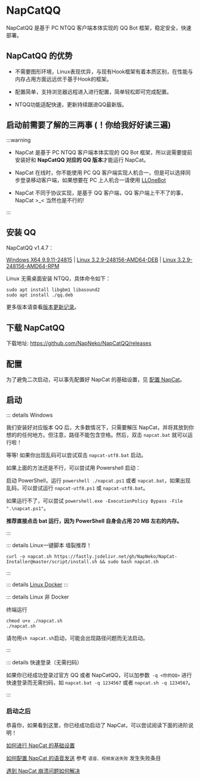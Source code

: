 # NapCatQQ

NapCatQQ 是基于 PC NTQQ 客户端本体实现的 QQ Bot 框架，稳定安全，快速部署。

## NapCatQQ 的优势

- 不需要图形环境，Linux表现优异，与现有Hook框架有着本质区别，在性能与内存占用方面远远优于基于Hook的框架。

- 配置简单，支持浏览器远程进入进行配置，简单轻松即可完成配置。

- NTQQ功能适配快速，更新持续跟进QQ最新版。

## 启动前需要了解的三两事 (！你给我好好读三遍)

:::warning

- NapCat 是基于 PC NTQQ 客户端本体实现的 QQ Bot 框架，所以说需要提前安装好和 **NapCatQQ 对应的 QQ 版本**才能运行 NapCat。

- NapCat 在线时，你不能使用 PC QQ 客户端实现人机合一，但是可以选择同步登录移动客户端，如果想要在 PC 上人机合一请使用 [LLOneBot](https://github.com/LLOneBot/LLOneBot)

- NapCat 不同于协议实现，是基于 QQ 客户端，QQ 客户端上干不了的事，NapCat >_< 当然也是不行的!

:::

## 安装 QQ

NapCatQQ v1.4.7：

[Windows X64 9.9.11-24815](https://dldir1.qq.com/qqfile/qq/QQNT/c3b55e07/QQ9.9.11.24815_x64.exe) | [Linux 3.2.9-248156-AMD64-DEB](https://dldir1.qq.com/qqfile/qq/QQNT/cbb0e5d9/linuxqq_3.2.9-24815_amd64.deb) | [Linux 3.2.9-248156-AMD64-RPM](https://dldir1.qq.com/qqfile/qq/QQNT/cbb0e5d9/linuxqq_3.2.9-24815_x86_64.rpm)


Linux 无需桌面安装 NTQQ，具体命令如下：

```shell
sudo apt install libgbm1 libasound2
sudo apt install ./qq.deb
```

更多版本请查看[版本更新记录](./version.md)。

## 下载 NapCatQQ

下载地址: <https://github.com/NapNeko/NapCatQQ/releases>

## 配置

为了避免二次启动，可以事先配置好 NapCat 的基础设置，见 [配置 NapCat](./config.md)。

## 启动

::: details Windows

我们安装好对应版本 QQ 后，大多数情况下，只需要解压 NapCat，并将其放到你想的的任何地方。但注意，路径不能包含空格。然后，双击 `napcat.bat` 就可以运行啦！

等等! 如果你出现乱码可以尝试双击 `napcat-utf8.bat` 启动。

如果上面的方法还是不行，可以尝试用 Powershell 启动：

启动 PowerShell，运行 `powershell ./napcat.ps1` 或者 `napcat.bat`，如果出现乱码，可以尝试运行 `napcat-utf8.ps1` 或 `napcat-utf8.bat`。

如果运行不了，可以尝试 `powershell.exe -ExecutionPolicy Bypass -File ".\napcat.ps1"`。

**推荐直接点击 bat 运行，因为 PowerShell 自身会占用 20 MB 左右的内存。**

:::

::: details Linux一键脚本
墙裂推荐！

`curl -o napcat.sh https://fastly.jsdelivr.net/gh/NapNeko/NapCat-Installer@master/script/install.sh && sudo bash napcat.sh`

:::

::: details [Linux Docker](https://github.com/NapNeko/NapCat-Docker)
:::

::: details Linux 非 Docker

终端运行
```shell
chmod u+x ./napcat.sh
./napcat.sh
```

请勿用`sh napcat.sh`启动，可能会出现路径问题而无法启动。

:::

::: details 快速登录（无需扫码）

如果你已经成功登录过官方 QQ 或者 NapCatQQ，可以加参数` -q <你的QQ>` 进行快速登录而无需扫码，如 `napcat.bat -q 1234567` 或者  `napcat.sh -q 1234567`。

:::

### 启动之后

恭喜你，如果看到这里，你已经成功启动了 NapCat，可以尝试阅读下面的进阶说明！

[如何进行 NapCat 的基础设置](/zh-CN/guide/config.md)

[如何配置 NapCat 的语音发送](/zh-CN/guide/faq.md) 参考 `语音、视频发送失败` 发生失败条目

[遇到 NapCat 崩溃问题如何解决](/zh-CN/guide/faq.md)